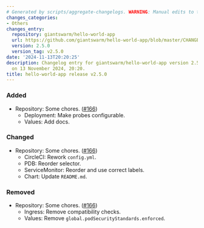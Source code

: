 ```yaml
---
# Generated by scripts/aggregate-changelogs. WARNING: Manual edits to this files will be overwritten.
changes_categories:
- Others
changes_entry:
  repository: giantswarm/hello-world-app
  url: https://github.com/giantswarm/hello-world-app/blob/master/CHANGELOG.md#250---2024-11-13
  version: 2.5.0
  version_tag: v2.5.0
date: '2024-11-13T20:20:25'
description: Changelog entry for giantswarm/hello-world-app version 2.5.0, published
  on 13 November 2024, 20:20.
title: hello-world-app release v2.5.0
---
```


### Added
- Repository: Some chores. ([#166](https://github.com/giantswarm/hello-world-app/pull/166))
  - Deployment: Make probes configurable.
  - Values: Add docs.
### Changed
- Repository: Some chores. ([#166](https://github.com/giantswarm/hello-world-app/pull/166))
  - CircleCI: Rework `config.yml`.
  - PDB: Reorder selector.
  - ServiceMonitor: Reorder and use correct labels.
  - Chart: Update `README.md`.
### Removed
- Repository: Some chores. ([#166](https://github.com/giantswarm/hello-world-app/pull/166))
  - Ingress: Remove compatibility checks.
  - Values: Remove `global.podSecurityStandards.enforced`.
